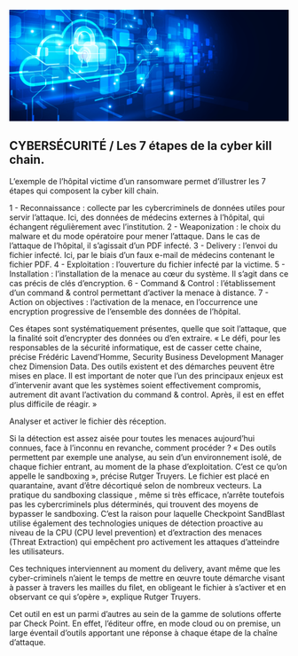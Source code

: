 ![Debian_logo-01](./images/Cloud-et-securite.png)

## CYBERSÉCURITÉ / Les 7 étapes de la cyber kill chain.

L’exemple de l’hôpital victime d’un ransomware permet d’illustrer les 7 étapes qui composent la cyber kill chain.

1 - Reconnaissance : collecte par les cybercriminels de données utiles pour servir l’attaque. Ici, des données de médecins externes à l’hôpital, qui échangent régulièrement avec l’institution.
2 - Weaponization : le choix du malware et du mode opératoire pour mener l’attaque. Dans le cas de l’attaque de l’hôpital, il s’agissait d’un PDF infecté.
3 - Delivery : l’envoi du fichier infecté. Ici, par le biais d’un faux e-mail de médecins contenant le fichier PDF.
4 - Exploitation : l’ouverture du fichier infecté par la victime.
5 - Installation : l’installation de la menace au cœur du système. Il s’agit dans ce cas précis de clés d’encryption.
6 - Command & Control : l’établissement d’un command & control permettant d’activer la menace à distance.
7 - Action on objectives : l’activation de la menace, en l’occurrence une encryption progressive de l’ensemble des données de l’hôpital.

Ces étapes sont systématiquement présentes, quelle que soit l’attaque, que la finalité soit d’encrypter des données ou d’en extraire. « Le défi, pour les responsables de la sécurité informatique, est de casser cette chaine, précise Frédéric Lavend’Homme, Security Business Development Manager chez Dimension Data. Des outils existent et des démarches peuvent être mises en place. Il est important de noter que l’un des principaux enjeux est d’intervenir avant que les systèmes soient effectivement compromis, autrement dit avant l’activation du command & control. Après, il est en effet plus difficile de réagir. »

Analyser et activer le fichier dès réception.

Si la détection est assez aisée pour toutes les menaces aujourd’hui connues, face à l’inconnu en revanche, comment procéder ? « Des outils permettent par exemple une analyse, au sein d’un environnement isolé, de chaque fichier entrant, au moment de la phase d’exploitation. C’est ce qu’on appelle le sandboxing », précise Rutger Truyers. Le fichier est placé en quarantaine, avant d’être décortiqué selon de nombreux vecteurs. La pratique du sandboxing classique , même si très efficace, n’arrête toutefois pas les cybercriminels plus déterminés, qui trouvent des moyens de bypasser le sandboxing. C’est la raison pour laquelle Checkpoint SandBlast utilise également des technologies uniques de détection proactive au niveau de la CPU (CPU level prevention) et d’extraction des menaces (Threat Extraction) qui empêchent pro activement les attaques d’atteindre les utilisateurs.

Ces techniques interviennent au moment du delivery, avant même que les cyber-criminels n’aient le temps de mettre en œuvre toute démarche visant à passer à travers les mailles du filet, en obligeant le fichier à s’activer et en observant ce qui s’opère », explique Rutger Truyers.

Cet outil en est un parmi d’autres au sein de la gamme de solutions offerte par Check Point. En effet, l’éditeur offre, en mode cloud ou on premise, un large éventail d’outils apportant une réponse à chaque étape de la chaîne d’attaque.
